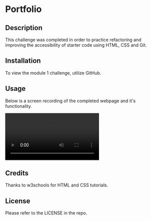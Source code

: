 # Portfolio

## Description

This challenge was completed in order to practice refactoring and improving the accessibility of starter code using HTML, CSS and Git.

## Installation

To view the module 1 challenge, utilize GitHub.

## Usage

Below is a screen recording of the completed webpage and it's functionality.

![Completed Challenge Screen Recording](assets/videos/screen-recording.mp4)

## Credits

Thanks to w3schools for HTML and CSS tutorials.

## License

Please refer to the LICENSE in the repo.

